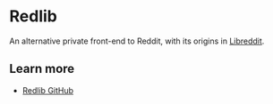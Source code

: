 # Redlib

An alternative private front-end to Reddit, with its origins in [Libreddit](https://github.com/libreddit/libreddit).

## Learn more
- [Redlib GitHub](https://github.com/redlib-org/redlib)